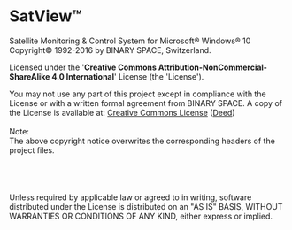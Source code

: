 # SatView™
Satellite Monitoring &amp; Control System for Microsoft® Windows® 10<br />
Copyright© 1992-2016 by BINARY SPACE, Switzerland.

Licensed under the '**Creative Commons Attribution-NonCommercial-ShareAlike 4.0 International**' License (the 'License').

You may not use any part of this project except in compliance with the License or with a written formal agreement from BINARY SPACE.
A copy of the License is available at: [Creative Commons License](http://creativecommons.org/licenses/by-nc-sa/4.0/legalcode) ([Deed](Copyright%20Deed%20(CC%20BY-NC-SA%204.0).png))
<br />  
Note:<br />
The above copyright notice overwrites the corresponding headers of the project files.<br />
<br />  
<br />  
Unless required by applicable law or agreed to in writing, software distributed under the License is distributed on an "AS IS" BASIS, WITHOUT WARRANTIES OR CONDITIONS OF ANY KIND, either express or implied.
